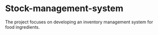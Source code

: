 # Stock-management-system
The project focuses on developing an inventory management system for food ingredients.
